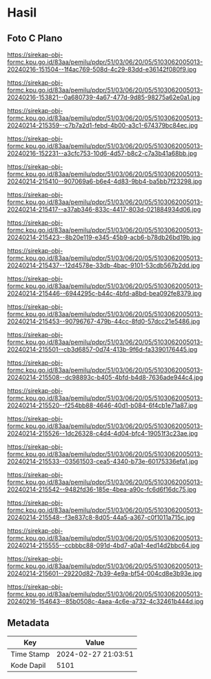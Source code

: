 # Hasil

## Foto C Plano

https://sirekap-obj-formc.kpu.go.id/83aa/pemilu/pdpr/51/03/06/20/05/5103062005013-20240216-151504--1f4ac769-508d-4c29-83dd-e36142f080f9.jpg

https://sirekap-obj-formc.kpu.go.id/83aa/pemilu/pdpr/51/03/06/20/05/5103062005013-20240216-153821--0a680739-4a67-477d-9d85-98275a62e0a1.jpg

https://sirekap-obj-formc.kpu.go.id/83aa/pemilu/pdpr/51/03/06/20/05/5103062005013-20240214-215359--c7b7a2d1-febd-4b00-a3c1-674379bc84ec.jpg

https://sirekap-obj-formc.kpu.go.id/83aa/pemilu/pdpr/51/03/06/20/05/5103062005013-20240216-152231--a3cfc753-10d6-4d57-b8c2-c7a3b41a68bb.jpg

https://sirekap-obj-formc.kpu.go.id/83aa/pemilu/pdpr/51/03/06/20/05/5103062005013-20240214-215410--907069a6-b6e4-4d83-9bb4-ba5bb7f23298.jpg

https://sirekap-obj-formc.kpu.go.id/83aa/pemilu/pdpr/51/03/06/20/05/5103062005013-20240214-215417--a37ab346-833c-4417-803d-021884934d06.jpg

https://sirekap-obj-formc.kpu.go.id/83aa/pemilu/pdpr/51/03/06/20/05/5103062005013-20240214-215423--8b20e119-e345-45b9-acb6-b78db26bd19b.jpg

https://sirekap-obj-formc.kpu.go.id/83aa/pemilu/pdpr/51/03/06/20/05/5103062005013-20240214-215437--12d4578e-33db-4bac-9101-53cdb567b2dd.jpg

https://sirekap-obj-formc.kpu.go.id/83aa/pemilu/pdpr/51/03/06/20/05/5103062005013-20240214-215446--6944295c-b44c-4bfd-a8bd-bea092fe8379.jpg

https://sirekap-obj-formc.kpu.go.id/83aa/pemilu/pdpr/51/03/06/20/05/5103062005013-20240214-215453--90796767-479b-44cc-8fd0-57dcc21e5486.jpg

https://sirekap-obj-formc.kpu.go.id/83aa/pemilu/pdpr/51/03/06/20/05/5103062005013-20240214-215501--cb3d6857-0d74-413b-9f6d-fa3390176445.jpg

https://sirekap-obj-formc.kpu.go.id/83aa/pemilu/pdpr/51/03/06/20/05/5103062005013-20240214-215508--dc98893c-b405-4bfd-b4d8-7636ade944c4.jpg

https://sirekap-obj-formc.kpu.go.id/83aa/pemilu/pdpr/51/03/06/20/05/5103062005013-20240214-215520--f254bb88-4646-40d1-b084-6f4cb1e71a87.jpg

https://sirekap-obj-formc.kpu.go.id/83aa/pemilu/pdpr/51/03/06/20/05/5103062005013-20240214-215526--1dc26328-c4d4-4d04-bfc4-19051f3c23ae.jpg

https://sirekap-obj-formc.kpu.go.id/83aa/pemilu/pdpr/51/03/06/20/05/5103062005013-20240214-215533--03561503-cea5-4340-b73e-60175336efa1.jpg

https://sirekap-obj-formc.kpu.go.id/83aa/pemilu/pdpr/51/03/06/20/05/5103062005013-20240214-215542--9482fd36-185e-4bea-a90c-fc6d6f16dc75.jpg

https://sirekap-obj-formc.kpu.go.id/83aa/pemilu/pdpr/51/03/06/20/05/5103062005013-20240214-215548--f3e837c8-8d05-44a5-a367-c0f1011a715c.jpg

https://sirekap-obj-formc.kpu.go.id/83aa/pemilu/pdpr/51/03/06/20/05/5103062005013-20240214-215555--ccbbbc88-091d-4bd7-a0a1-4ed14d2bbc64.jpg

https://sirekap-obj-formc.kpu.go.id/83aa/pemilu/pdpr/51/03/06/20/05/5103062005013-20240214-215601--29220d82-7b39-4e9a-bf54-004cd8e3b93e.jpg

https://sirekap-obj-formc.kpu.go.id/83aa/pemilu/pdpr/51/03/06/20/05/5103062005013-20240216-154643--85b0508c-4aea-4c6e-a732-4c32461b444d.jpg


## Metadata

| Key        | Value               |
| ---------- | ------------------- |
| Time Stamp | 2024-02-27 21:03:51 |
| Kode Dapil | 5101                |



